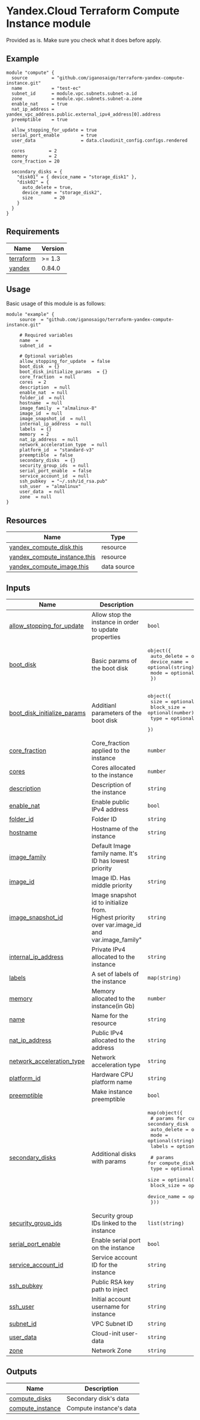 # Yandex.Cloud Terraform Compute Instance module
Provided as is. Make sure you check what it does before apply.
<!-- BEGIN_TF_DOCS -->

## Example

```hcl
module "compute" {
  source         = "github.com/iganosaigo/terraform-yandex-compute-instance.git"
  name           = "test-ec"
  subnet_id      = module.vpc.subnets.subnet-a.id
  zone           = module.vpc.subnets.subnet-a.zone
  enable_nat     = true
  nat_ip_address = yandex_vpc_address.public.external_ipv4_address[0].address
  preemptible    = true

  allow_stopping_for_update = true
  serial_port_enable        = true
  user_data                 = data.cloudinit_config.configs.rendered

  cores         = 2
  memory        = 2
  core_fraction = 20

  secondary_disks = {
    "disk01" = { device_name = "storage_disk1" },
    "disk02" = {
      auto_delete = true,
      device_name = "storage_disk2",
      size        = 20
    }
  }
}

```

## Requirements

| Name | Version |
|------|---------|
| <a name="requirement_terraform"></a> [terraform](#requirement\_terraform) | >= 1.3 |
| <a name="requirement_yandex"></a> [yandex](#requirement\_yandex) | 0.84.0 |

## Usage
Basic usage of this module is as follows:

```hcl
module "example" {
	 source  = "github.com/iganosaigo/terraform-yandex-compute-instance.git"

	 # Required variables
	 name  = 
	 subnet_id  = 

	 # Optional variables
	 allow_stopping_for_update  = false
	 boot_disk  = {}
	 boot_disk_initialize_params  = {}
	 core_fraction  = null
	 cores  = 2
	 description  = null
	 enable_nat  = null
	 folder_id  = null
	 hostname  = null
	 image_family  = "almalinux-8"
	 image_id  = null
	 image_snapshot_id  = null
	 internal_ip_address  = null
	 labels  = {}
	 memory  = 2
	 nat_ip_address  = null
	 network_acceleration_type  = null
	 platform_id  = "standard-v3"
	 preemptible  = false
	 secondary_disks  = {}
	 security_group_ids  = null
	 serial_port_enable  = false
	 service_account_id  = null
	 ssh_pubkey  = "~/.ssh/id_rsa.pub"
	 ssh_user  = "almalinux"
	 user_data  = null
	 zone  = null
}
```

## Resources

| Name | Type |
|------|------|
| [yandex_compute_disk.this](https://registry.terraform.io/providers/yandex-cloud/yandex/0.84.0/docs/resources/compute_disk) | resource |
| [yandex_compute_instance.this](https://registry.terraform.io/providers/yandex-cloud/yandex/0.84.0/docs/resources/compute_instance) | resource |
| [yandex_compute_image.this](https://registry.terraform.io/providers/yandex-cloud/yandex/0.84.0/docs/data-sources/compute_image) | data source |

## Inputs

| Name | Description | Type | Default | Required |
|------|-------------|------|---------|:--------:|
| <a name="input_allow_stopping_for_update"></a> [allow\_stopping\_for\_update](#input\_allow\_stopping\_for\_update) | Allow stop the instance in order to update properties | `bool` | `false` | no |
| <a name="input_boot_disk"></a> [boot\_disk](#input\_boot\_disk) | Basic params of the boot disk | <pre>object({<br>    auto_delete = optional(bool)<br>    device_name = optional(string)<br>    mode        = optional(string)<br>  })</pre> | `{}` | no |
| <a name="input_boot_disk_initialize_params"></a> [boot\_disk\_initialize\_params](#input\_boot\_disk\_initialize\_params) | Additianl parameters of the boot disk | <pre>object({<br>    size       = optional(number)<br>    block_size = optional(number)<br>    type       = optional(string, "network-hdd")<br>  })</pre> | `{}` | no |
| <a name="input_core_fraction"></a> [core\_fraction](#input\_core\_fraction) | Core\_fraction applied to the instance | `number` | `null` | no |
| <a name="input_cores"></a> [cores](#input\_cores) | Cores allocated to the instance | `number` | `2` | no |
| <a name="input_description"></a> [description](#input\_description) | Description of the instance | `string` | `null` | no |
| <a name="input_enable_nat"></a> [enable\_nat](#input\_enable\_nat) | Enable public IPv4 address | `bool` | `null` | no |
| <a name="input_folder_id"></a> [folder\_id](#input\_folder\_id) | Folder ID | `string` | `null` | no |
| <a name="input_hostname"></a> [hostname](#input\_hostname) | Hostname of the instance | `string` | `null` | no |
| <a name="input_image_family"></a> [image\_family](#input\_image\_family) | Default Image family name. It's ID has lowest priority | `string` | `"almalinux-8"` | no |
| <a name="input_image_id"></a> [image\_id](#input\_image\_id) | Image ID. Has middle priority | `string` | `null` | no |
| <a name="input_image_snapshot_id"></a> [image\_snapshot\_id](#input\_image\_snapshot\_id) | Image snapshot id to initialize from.<br>Highest priority over var.image\_id<br>and var.image\_family" | `string` | `null` | no |
| <a name="input_internal_ip_address"></a> [internal\_ip\_address](#input\_internal\_ip\_address) | Private IPv4 allocated to the instance | `string` | `null` | no |
| <a name="input_labels"></a> [labels](#input\_labels) | A set of labels of the instance | `map(string)` | `{}` | no |
| <a name="input_memory"></a> [memory](#input\_memory) | Memory allocated to the instance(in Gb) | `number` | `2` | no |
| <a name="input_name"></a> [name](#input\_name) | Name for the resource | `string` | n/a | yes |
| <a name="input_nat_ip_address"></a> [nat\_ip\_address](#input\_nat\_ip\_address) | Public IPv4 allocated to the address | `string` | `null` | no |
| <a name="input_network_acceleration_type"></a> [network\_acceleration\_type](#input\_network\_acceleration\_type) | Network acceleration type | `string` | `null` | no |
| <a name="input_platform_id"></a> [platform\_id](#input\_platform\_id) | Hardware CPU platform name | `string` | `"standard-v3"` | no |
| <a name="input_preemptible"></a> [preemptible](#input\_preemptible) | Make instance preemptible | `bool` | `false` | no |
| <a name="input_secondary_disks"></a> [secondary\_disks](#input\_secondary\_disks) | Additional disks with params | <pre>map(object({<br>    # params for cumpute_instance secondary_disk<br>    auto_delete = optional(bool, false)<br>    mode        = optional(string)<br>    labels      = optional(map(string), {})<br><br>    # params for compute_disk resource<br>    type        = optional(string, "network-hdd")<br>    size        = optional(number, 10)<br>    block_size  = optional(number, 4096)<br>    device_name = optional(string)<br>  }))</pre> | `{}` | no |
| <a name="input_security_group_ids"></a> [security\_group\_ids](#input\_security\_group\_ids) | Security group IDs linked to the instance | `list(string)` | `null` | no |
| <a name="input_serial_port_enable"></a> [serial\_port\_enable](#input\_serial\_port\_enable) | Enable serial port on the instance | `bool` | `false` | no |
| <a name="input_service_account_id"></a> [service\_account\_id](#input\_service\_account\_id) | Service account ID for the instance | `string` | `null` | no |
| <a name="input_ssh_pubkey"></a> [ssh\_pubkey](#input\_ssh\_pubkey) | Public RSA key path to inject | `string` | `"~/.ssh/id_rsa.pub"` | no |
| <a name="input_ssh_user"></a> [ssh\_user](#input\_ssh\_user) | Initial account username for instance | `string` | `"almalinux"` | no |
| <a name="input_subnet_id"></a> [subnet\_id](#input\_subnet\_id) | VPC Subnet ID | `string` | n/a | yes |
| <a name="input_user_data"></a> [user\_data](#input\_user\_data) | Cloud-init user-data | `string` | `null` | no |
| <a name="input_zone"></a> [zone](#input\_zone) | Network Zone | `string` | `null` | no |

## Outputs

| Name | Description |
|------|-------------|
| <a name="output_compute_disks"></a> [compute\_disks](#output\_compute\_disks) | Secondary disk's data |
| <a name="output_compute_instance"></a> [compute\_instance](#output\_compute\_instance) | Compute instance's data |
<!-- END_TF_DOCS -->


